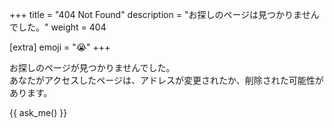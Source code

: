 +++
title = "404 Not Found"
description = "お探しのページは見つかりませんでした。"
weight = 404

[extra]
emoji = "😭"
+++

お探しのページが見つかりませんでした。\
あなたがアクセスしたページは、アドレスが変更されたか、削除された可能性があります。

{{ ask_me() }}
